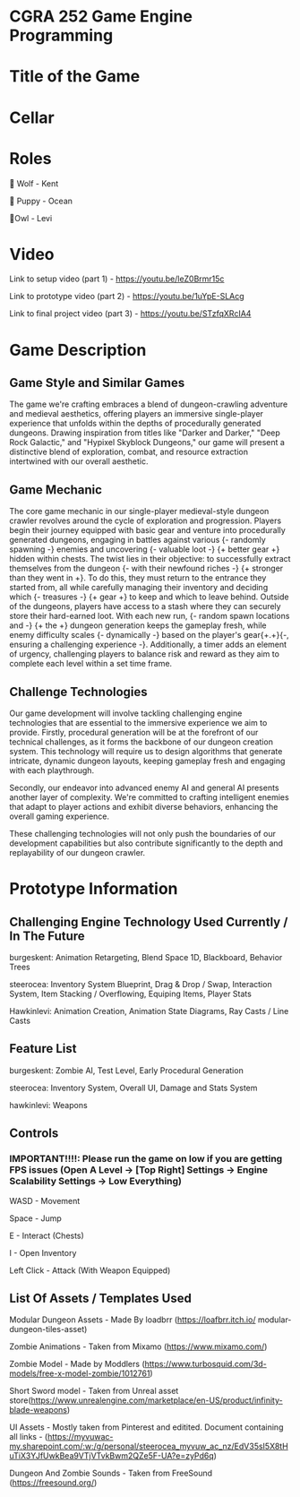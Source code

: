 # CGRA 252 Game Engine Programming

# Title of the Game

# Cellar

# Roles

🐺 Wolf - Kent

🐶 Puppy - Ocean

🦉Owl - Levi

# Video
Link to setup video (part 1) - https://youtu.be/leZ0Brmr15c

Link to prototype video (part 2) - https://youtu.be/1uYpE-SLAcg

Link to final project video (part 3) - https://youtu.be/STzfqXRcIA4

# Game Description

## Game Style and Similar Games
The game we're crafting embraces a blend of dungeon-crawling adventure and medieval aesthetics, offering players an immersive single-player experience that unfolds within the depths of procedurally generated dungeons. Drawing inspiration from titles like "Darker and Darker," "Deep Rock Galactic," and "Hypixel Skyblock Dungeons," our game will present a distinctive blend of exploration, combat, and resource extraction intertwined with our overall aesthetic. 

## Game Mechanic
The core game mechanic in our single-player medieval-style dungeon crawler revolves around the cycle of exploration and progression. Players begin their journey equipped with basic gear and venture into procedurally generated dungeons, engaging in battles against various {- randomly spawning -} enemies  and uncovering  {- valuable loot -}  {+ better gear +} hidden within chests. The twist lies in their objective: to successfully extract themselves from the dungeon  {- with their newfound riches -}  {+ stronger than they went in +}. To do this, they must return to the entrance they started from, all while carefully managing their inventory and deciding which {- treasures -}  {+ gear +} to keep and which to leave behind. Outside of the dungeons, players have access to a stash where they can securely store their hard-earned loot. With each new run, {- random spawn locations and -} {+ the +} dungeon generation keeps the gameplay fresh, while enemy difficulty scales {- dynamically -} based on the player's gear{+.+}{-, ensuring a challenging experience -}. Additionally, a timer adds an element of urgency, challenging players to balance risk and reward as they aim to complete each level within a set time frame.

## Challenge Technologies
Our game development will involve tackling challenging engine technologies that are essential to the immersive experience we aim to provide. Firstly, procedural generation will be at the forefront of our technical challenges, as it forms the backbone of our dungeon creation system. This technology will require us to design algorithms that generate intricate, dynamic dungeon layouts, keeping gameplay fresh and engaging with each playthrough. 

Secondly, our endeavor into advanced enemy AI and general AI presents another layer of complexity. We're committed to crafting intelligent enemies that adapt to player actions and exhibit diverse behaviors, enhancing the overall gaming experience. 

These challenging technologies will not only push the boundaries of our development capabilities but also contribute significantly to the depth and replayability of our dungeon crawler. 

# Prototype Information

## Challenging Engine Technology Used Currently / In The Future

burgeskent: Animation Retargeting, Blend Space 1D,  Blackboard, Behavior Trees

steerocea: Inventory System Blueprint, Drag & Drop / Swap, Interaction System, Item Stacking / Overflowing, Equiping Items, Player Stats

Hawkinlevi: Animation Creation, Animation State Diagrams, Ray Casts / Line Casts

## Feature List

burgeskent: Zombie AI, Test Level, Early Procedural Generation

steerocea: Inventory System, Overall UI, Damage and Stats System

hawkinlevi: Weapons

## Controls

### IMPORTANT!!!!: Please run the game on low if you are getting FPS issues (Open A Level -> [Top Right] Settings -> Engine Scalability Settings -> Low Everything)

WASD - Movement

Space - Jump

E - Interact (Chests)

I - Open Inventory

Left Click - Attack (With Weapon Equipped)


## List Of Assets / Templates Used

Modular Dungeon Assets - Made By loadbrr (https://loafbrr.itch.io/
modular-dungeon-tiles-asset)

Zombie Animations - Taken from Mixamo (https://www.mixamo.com/)

Zombie Model - Made by Moddlers (https://www.turbosquid.com/3d-models/free-x-model-zombie/1012761)

Short Sword model - Taken from Unreal asset store(https://www.unrealengine.com/marketplace/en-US/product/infinity-blade-weapons)

UI Assets - Mostly taken from Pinterest and editited. Document containing all links - (https://myvuwac-my.sharepoint.com/:w:/g/personal/steerocea_myvuw_ac_nz/EdV35sI5X8tHuTiX3YJfUwkBea9VTjVTvkBwm2QZe5F-UA?e=zyPd6q)

Dungeon And Zombie Sounds - Taken from FreeSound (https://freesound.org/)






